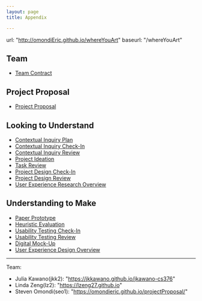 ```yaml
---
layout: page
title: Appendix

---
```


url: "http://omondiEric.github.io/whereYouArt"
baseurl: "/whereYouArt"

## Team
- [Team Contract]("contract")

## Project Proposal
- [Project Proposal]("proposal")

## Looking to Understand
- [Contextual Inquiry Plan]("contextual")
- [Contextual Inquiry Check-In]("contextual1")
- [Contextual Inquiry Review]("contextualReview")
- [Project Ideation]("sketches")
- [Task Review]("taskReview")
- [Project Design Check-In]("design-checkin-3-4")
- [Project Design Review]("project-design-review")
- [User Experience Research Overview]("ux-research-overview")


## Understanding to Make
- [Paper Prototype]("paper_prototype/paper-prototype")
- [Heuristic Evaluation]("heuristic_eval")
- [Usability Testing Check-In]("usability-test/usability-test-checkin")
- [Usability Testing Review]("usability-test/usability-test-review")
- [Digital Mock-Up]("digital-mockup/digital-mockup")
- [User Experience Design Overview]("ux-final-report")


-------------------------------------------------------------------

Team:
  - Julia Kawano(jkk2): "https://jkkawano.github.io/jkawano-cs376"
  - Linda Zeng(lz2): "https://lzeng27.github.io"
  - Steven Omondi(seo1): "https://omondieric.github.io/projectProposal/"
